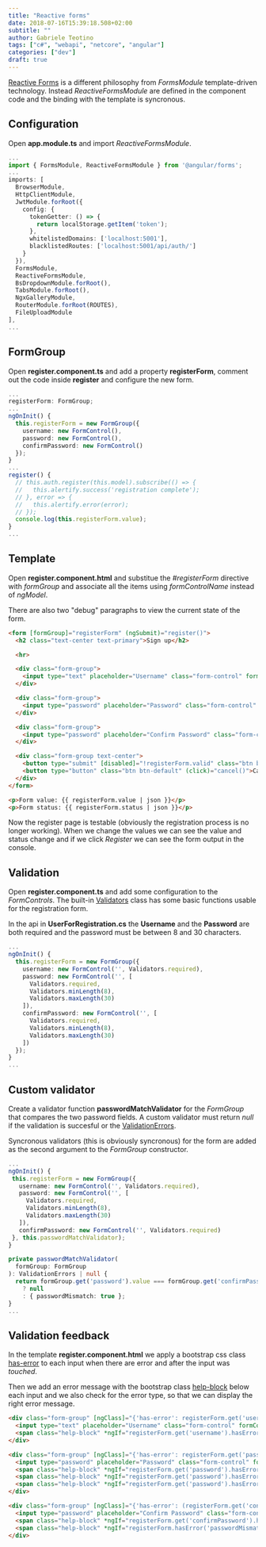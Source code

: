 ```yaml
---
title: "Reactive forms"
date: 2018-07-16T15:39:18.508+02:00
subtitle: ""
author: Gabriele Teotino
tags: ["c#", "webapi", "netcore", "angular"]
categories: ["dev"]
draft: true
---
```


[Reactive Forms](https://angular.io/guide/reactive-forms) is a different philosophy from *FormsModule* template-driven technology. Instead *ReactiveFormsModule* are defined in the component code and the binding with the template is syncronous.

<!--more-->

## Configuration

Open **app.module.ts** and import *ReactiveFormsModule*.

```typescript
...
import { FormsModule, ReactiveFormsModule } from '@angular/forms';
...
imports: [
  BrowserModule,
  HttpClientModule,
  JwtModule.forRoot({
    config: {
      tokenGetter: () => {
        return localStorage.getItem('token');
      },
      whitelistedDomains: ['localhost:5001'],
      blacklistedRoutes: ['localhost:5001/api/auth/']
    }
  }),
  FormsModule,
  ReactiveFormsModule,
  BsDropdownModule.forRoot(),
  TabsModule.forRoot(),
  NgxGalleryModule,
  RouterModule.forRoot(ROUTES),
  FileUploadModule
],
...
```

## FormGroup

Open **register.component.ts** and add a property **registerForm**, comment out the code inside **register** and configure the new form.

```typescript
...
registerForm: FormGroup;
...
ngOnInit() {
  this.registerForm = new FormGroup({
    username: new FormControl(),
    password: new FormControl(),
    confirmPassword: new FormControl()
  });
}
...
register() {
  // this.auth.register(this.model).subscribe(() => {
  //   this.alertify.success('registration complete');
  // }, error => {
  //   this.alertify.error(error);
  // });
  console.log(this.registerForm.value);
}
...
```

## Template

Open **register.component.html** and substitue the *#registerForm* directive with *formGroup* and associate all the items using *formControlName* instead of *ngModel*.

There are also two "debug" paragraphs to view the current state of the form.

```html
<form [formGroup]="registerForm" (ngSubmit)="register()">
  <h2 class="text-center text-primary">Sign up</h2>

  <hr>

  <div class="form-group">
    <input type="text" placeholder="Username" class="form-control" formControlName="username">
  </div>

  <div class="form-group">
    <input type="password" placeholder="Password" class="form-control" formControlName="password">
  </div>

  <div class="form-group">
    <input type="password" placeholder="Confirm Password" class="form-control" formControlName="confirmPassword">
  </div>

  <div class="form-group text-center">
    <button type="submit" [disabled]="!registerForm.valid" class="btn btn-success">Register</button>
    <button type="button" class="btn btn-default" (click)="cancel()">Cancel</button>
  </div>
</form>

<p>Form value: {{ registerForm.value | json }}</p>
<p>Form status: {{ registerForm.status | json }}</p>
```

Now the register page is testable (obviously the registration process is no longer working). When we change the values we can see the value and status change and if we click *Register* we can see the form output in the console.

## Validation

Open **register.component.ts** and  add some configuration to the *FormControls*. The built-in [Validators](https://angular.io/api/forms/Validators) class has some basic functions usable for the registration form.

In the api in **UserForRegistration.cs** the **Username** and the **Password** are both required and the password must be between 8 and 30 characters.

```typescript
...
ngOnInit() {
  this.registerForm = new FormGroup({
    username: new FormControl('', Validators.required),
    password: new FormControl('', [
      Validators.required,
      Validators.minLength(8),
      Validators.maxLength(30)
    ]),
    confirmPassword: new FormControl('', [
      Validators.required,
      Validators.minLength(8),
      Validators.maxLength(30)
    ])
  });
}
...
```

## Custom validator

Create a validator function **passwordMatchValidator** for the *FormGroup* that compares the two password fields.
A custom validator must return *null* if the validation is succesful or the [ValidationErrors](https://angular.io/api/forms/ValidationErrors).

Syncronous validators (this is obviously syncronous) for the form are added as the second argument to the *FormGroup* constructor.

```typescript
...
ngOnInit() {
 this.registerForm = new FormGroup({
   username: new FormControl('', Validators.required),
   password: new FormControl('', [
     Validators.required,
     Validators.minLength(8),
     Validators.maxLength(30)
   ]),
   confirmPassword: new FormControl('', Validators.required)
 }, this.passwordMatchValidator);
}

private passwordMatchValidator(
  formGroup: FormGroup
): ValidationErrors | null {
  return formGroup.get('password').value === formGroup.get('confirmPassword').value
    ? null
    : { passwordMismatch: true };
}
...
```

## Validation feedback

In the template **register.component.html** we apply a bootstrap css class [has-error](https://getbootstrap.com/docs/3.3/css/#forms-control-validation) to each input when there are error and after the input was *touched*.

Then we add an error message with the bootstrap class [help-block](https://getbootstrap.com/docs/3.3/css/#forms-control-validation) below each input and we also check for the error type, so that we can display the right error message.

```html
<div class="form-group" [ngClass]="{'has-error': registerForm.get('username').errors && registerForm.get('username').touched}">
  <input type="text" placeholder="Username" class="form-control" formControlName="username">
  <span class="help-block" *ngIf="registerForm.get('username').hasError('required') && registerForm.get('username').touched">Username is required</span>
</div>

<div class="form-group" [ngClass]="{'has-error': registerForm.get('password').errors && registerForm.get('password').touched}">
  <input type="password" placeholder="Password" class="form-control" formControlName="password">
  <span class="help-block" *ngIf="registerForm.get('password').hasError('required') && registerForm.get('password').touched">Password is required</span>
  <span class="help-block" *ngIf="registerForm.get('password').hasError('minlength') && registerForm.get('password').touched">Password must be at least 8 characters</span>
  <span class="help-block" *ngIf="registerForm.get('password').hasError('maxlength') && registerForm.get('password').touched">Password cannot exceed 30 characters</span>
</div>

<div class="form-group" [ngClass]="{'has-error': (registerForm.get('confirmPassword').errors || registerForm.hasError('passwordMismatch')) && registerForm.get('confirmPassword').touched}">
  <input type="password" placeholder="Confirm Password" class="form-control" formControlName="confirmPassword">
  <span class="help-block" *ngIf="registerForm.get('confirmPassword').hasError('required') && registerForm.get('confirmPassword').touched">Confirm Password is required</span>
  <span class="help-block" *ngIf="registerForm.hasError('passwordMismatch') && registerForm.get('confirmPassword').touched">Password must be equal to Confirm Password</span>
</div>
```
